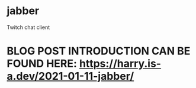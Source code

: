 # jabber
Twitch chat client
# BLOG POST INTRODUCTION CAN BE FOUND HERE: https://harry.is-a.dev/2021-01-11-jabber/
